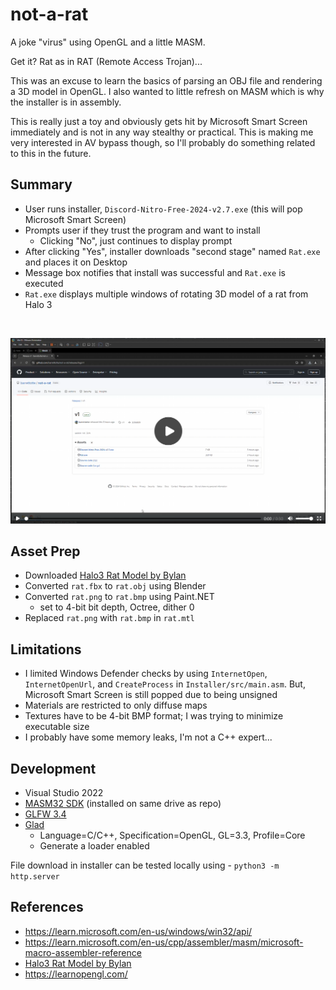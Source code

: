 # not-a-rat

A joke "virus" using OpenGL and a little MASM.

Get it? Rat as in RAT (Remote Access Trojan)...

This was an excuse to learn the basics of parsing an OBJ file and rendering a 3D model in OpenGL.
I also wanted to little refresh on MASM which is why the installer is in assembly.

This is really just a toy and obviously gets hit by Microsoft Smart Screen immediately 
and is not in any way stealthy or practical.
This is making me very interested in AV bypass though, so I'll probably do something related to this in the future.

## Summary

- User runs installer, `Discord-Nitro-Free-2024-v2.7.exe` (this will pop Microsoft Smart Screen)
- Prompts user if they trust the program and want to install
  - Clicking "No", just continues to display prompt
- After clicking "Yes", installer downloads "second stage" named `Rat.exe` and places it on Desktop
- Message box notifies that install was successful and `Rat.exe` is executed
- `Rat.exe` displays multiple windows of rotating 3D model of a rat from Halo 3

<br>

[![demo of not-a-rat](docs/thumbnail.png)](https://barrettotte.github.io/not-a-rat/)

## Asset Prep

- Downloaded [Halo3 Rat Model by Bylan](https://sketchfab.com/3d-models/halo-3-the-god-rat-e1853357d88545c9ab33e069641bc65c)
- Converted `rat.fbx` to `rat.obj` using Blender
- Converted `rat.png` to `rat.bmp` using Paint.NET
  - set to 4-bit bit depth, Octree, dither 0
- Replaced `rat.png` with `rat.bmp` in `rat.mtl`

## Limitations

- I limited Windows Defender checks by using `InternetOpen`, `InternetOpenUrl`, and `CreateProcess` in `Installer/src/main.asm`.
  But, Microsoft Smart Screen is still popped due to being unsigned
- Materials are restricted to only diffuse maps
- Textures have to be 4-bit BMP format; I was trying to minimize executable size
- I probably have some memory leaks, I'm not a C++ expert...

## Development

- Visual Studio 2022
- [MASM32 SDK](https://masm32.com/) (installed on same drive as repo)
- [GLFW 3.4](https://www.glfw.org/download.html)
- [Glad](https://glad.dav1d.de/)
  - Language=C/C++, Specification=OpenGL, GL=3.3, Profile=Core
  - Generate a loader enabled

File download in installer can be tested locally using - `python3 -m http.server`

## References

- https://learn.microsoft.com/en-us/windows/win32/api/
- https://learn.microsoft.com/en-us/cpp/assembler/masm/microsoft-macro-assembler-reference
- [Halo3 Rat Model by Bylan](https://sketchfab.com/3d-models/halo-3-the-god-rat-e1853357d88545c9ab33e069641bc65c)
- https://learnopengl.com/
